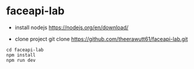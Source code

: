# faceapi-lab

  - install nodejs 
https://nodejs.org/en/download/

  - clone project
git clone https://github.com/theerawutt61/faceapi-lab.git

```ssh
cd faceapi-lab
npm install
npm run dev
```
